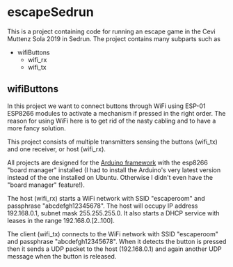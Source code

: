 # escapeSedrun

This is a project containing code for running an escape game in the Cevi Muttenz Sola 2019 in Sedrun. The project contains many subparts such as
* wifiButtons
  * wifi_rx
  * wifi_tx


## wifiButtons

In this project we want to connect buttons through WiFi using ESP-01 ESP8266 modules to activate a mechanism if pressed in the right order. The reason for using WiFi here is to get rid of the nasty cabling and to have a more fancy solution.

This project consists of multiple transmitters sensing the buttons (wifi_tx) and one receiver, or host (wifi_rx).

All projects are designed for the [Arduino framework](https://www.arduino.cc) with the esp8266 "board manager" installed (I had to install the Arduino's very latest version instead of the one installed on Ubuntu. Otherwise I didn't even have the "board manager" feature!).

The host (wifi_rx) starts a WiFi network with SSID "escaperoom" and passphrase "abcdefgh12345678". The host will occupy IP address 192.168.0.1, subnet mask 255.255.255.0. It also starts a DHCP service with leases in the range 192.168.0.[2..100].

The client (wifi_tx) connects to the WiFi network with SSID "escaperoom" and passphrase "abcdefgh12345678". When it detects the button is pressed then it sends a UDP packet to the host (192.168.0.1) and again another UDP message when the button is released.
